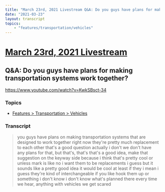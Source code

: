 ```yaml
---
title: "March 23rd, 2021 Livestream Q&A: Do you guys have plans for making transportation systems work together?"
date: "2021-03-23"
layout: transcript
topics:
    - "features/transportation/vehicles"
---
```

# [March 23rd, 2021 Livestream](../2021-03-23.md)
## Q&A: Do you guys have plans for making transportation systems work together?
https://www.youtube.com/watch?v=KwkSBsct-34

### Topics
* [Features > Transportation > Vehicles](../topics/features/transportation/vehicles.md)

### Transcript

> you guys have plans on making transportation systems that are designed to work together right now they're pretty much replacement to each other that's a good question actually i don't we don't have any plans for that, but that's, that's that's a good idea, make that suggestion on the keyway side because i think that's pretty cool or unless mark is like no i want them to be replacements i guess but it sounds like a pretty good idea it would be cool at least if they i mean i guess they're kind of interchangeable if you like hook them up or something i don't know i don't know what's planned there every time we hear, anything with vehicles we get scared
